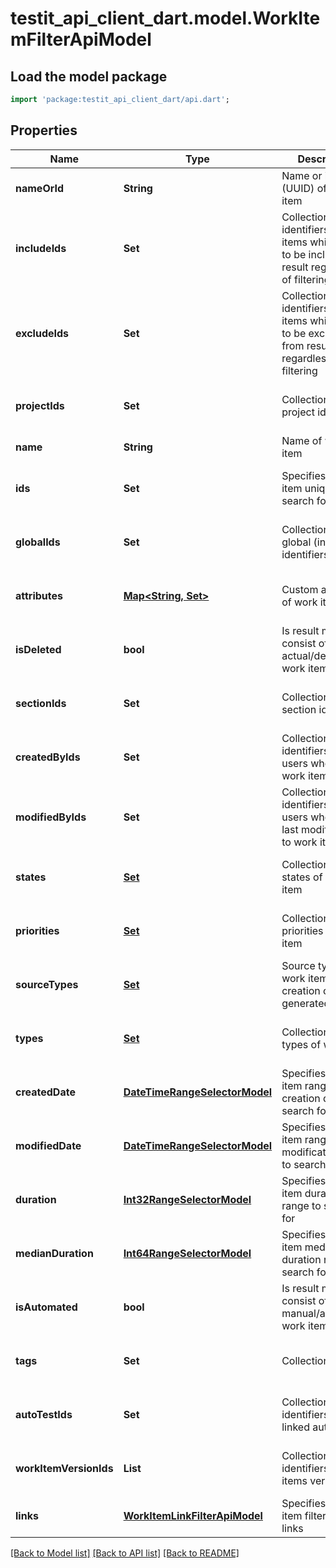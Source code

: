 # testit_api_client_dart.model.WorkItemFilterApiModel

## Load the model package
```dart
import 'package:testit_api_client_dart/api.dart';
```

## Properties
Name | Type | Description | Notes
------------ | ------------- | ------------- | -------------
**nameOrId** | **String** | Name or identifier (UUID) of work item | [optional] 
**includeIds** | **Set<String>** | Collection of identifiers of work items which need to be included in result regardless of filtering | [optional] [default to const {}]
**excludeIds** | **Set<String>** | Collection of identifiers of work items which need to be excluded from result regardless of filtering | [optional] [default to const {}]
**projectIds** | **Set<String>** | Collection of project identifiers | [optional] [default to const {}]
**name** | **String** | Name of work item | [optional] 
**ids** | **Set<String>** | Specifies a work item unique IDs to search for | [optional] [default to const {}]
**globalIds** | **Set<int>** | Collection of global (integer) identifiers | [optional] [default to const {}]
**attributes** | [**Map<String, Set<String>>**](Set.md) | Custom attributes of work item | [optional] [default to const {}]
**isDeleted** | **bool** | Is result must consist of only actual/deleted work items | [optional] 
**sectionIds** | **Set<String>** | Collection of section identifiers | [optional] [default to const {}]
**createdByIds** | **Set<String>** | Collection of identifiers of users who created work item | [optional] [default to const {}]
**modifiedByIds** | **Set<String>** | Collection of identifiers of users who applied last modification to work item | [optional] [default to const {}]
**states** | [**Set<WorkItemStates>**](WorkItemStates.md) | Collection of states of work item | [optional] [default to const {}]
**priorities** | [**Set<WorkItemPriorityModel>**](WorkItemPriorityModel.md) | Collection of priorities of work item | [optional] [default to const {}]
**sourceTypes** | [**Set<WorkItemSourceTypeModel>**](WorkItemSourceTypeModel.md) | Source type of work item (manual creation or AI generated) | [optional] [default to const {}]
**types** | [**Set<WorkItemEntityTypes>**](WorkItemEntityTypes.md) | Collection of types of work item | [optional] [default to const {}]
**createdDate** | [**DateTimeRangeSelectorModel**](DateTimeRangeSelectorModel.md) | Specifies a work item range of creation date to search for | [optional] 
**modifiedDate** | [**DateTimeRangeSelectorModel**](DateTimeRangeSelectorModel.md) | Specifies a work item range of last modification date to search for | [optional] 
**duration** | [**Int32RangeSelectorModel**](Int32RangeSelectorModel.md) | Specifies a work item duration range to search for | [optional] 
**medianDuration** | [**Int64RangeSelectorModel**](Int64RangeSelectorModel.md) | Specifies a work item median duration range to search for | [optional] 
**isAutomated** | **bool** | Is result must consist of only manual/automated work items | [optional] 
**tags** | **Set<String>** | Collection of tags | [optional] [default to const {}]
**autoTestIds** | **Set<String>** | Collection of identifiers of linked autotests | [optional] [default to const {}]
**workItemVersionIds** | **List<String>** | Collection of identifiers work items versions. | [optional] [default to const []]
**links** | [**WorkItemLinkFilterApiModel**](WorkItemLinkFilterApiModel.md) | Specifies a work item filter by its links | [optional] 

[[Back to Model list]](../README.md#documentation-for-models) [[Back to API list]](../README.md#documentation-for-api-endpoints) [[Back to README]](../README.md)


